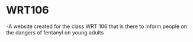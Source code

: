 # WRT106
-A website created for the class WRT 106 that is there to inform people on the dangers of fentanyl on young adults
